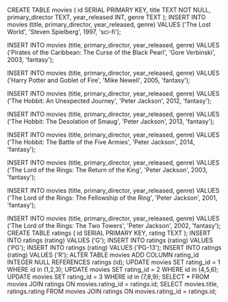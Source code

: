 CREATE TABLE movies (
  id               SERIAL PRIMARY KEY,
  title            TEXT NOT NULL,
  primary_director TEXT,
  year_released    INT,
  genre            TEXT
);
INSERT INTO movies (title,  primary_director, year_released, genre)
VALUES ('The Lost World', 'Steven Spielberg', 1997, 'sci-fi');

INSERT INTO movies (title,  primary_director, year_released, genre)
VALUES ('Pirates of the Caribbean: The Curse of the Black Pearl', 'Gore Verbinski', 2003, 'fantasy');

INSERT INTO movies (title,  primary_director, year_released, genre)
VALUES ('Harry Potter and Goblet of Fire', 'Mike Newell', 2005, 'fantasy');

INSERT INTO movies (title,  primary_director, year_released, genre)
VALUES ('The Hobbit: An Unexpected Journey', 'Peter Jackson', 2012, 'fantasy');

INSERT INTO movies (title,  primary_director, year_released, genre)
VALUES ('The Hobbit: The Desolation of Smaug', 'Peter Jackson', 2013, 'fantasy');

INSERT INTO movies (title,  primary_director, year_released, genre)
VALUES ('The Hobbit: The Battle of the Five Armies', 'Peter Jackson', 2014, 'fantasy');

INSERT INTO movies (title,  primary_director, year_released, genre)
VALUES ('The Lord of the Rings: The Return of the King', 'Peter Jackson', 2003, 'fantasy');

INSERT INTO movies (title,  primary_director, year_released, genre)
VALUES ('The Lord of the Rings: The Fellowship of the Ring', 'Peter Jackson', 2001, 'fantasy');

INSERT INTO movies (title,  primary_director, year_released, genre)
VALUES ('The Lord of the Rings: The Two Towers', 'Peter Jackson', 2002, 'fantasy');
CREATE TABLE ratings (
  id SERIAL PRIMARY KEY,
  rating TEXT
);
INSERT INTO ratings (rating) VALUES ('G');
INSERT INTO ratings (rating) VALUES ('PG');
INSERT INTO ratings (rating) VALUES ('PG-13');
INSERT INTO ratings (rating) VALUES ('R');
ALTER TABLE movies ADD COLUMN rating_id INTEGER NULL REFERENCES ratings (id);
UPDATE movies SET rating_id = 1 WHERE id in (1,2,3);
UPDATE movies SET rating_id = 2 WHERE id in (4,5,6);
UPDATE movies SET rating_id = 3 WHERE id in (7,8,9);
SELECT *
FROM movies
JOIN ratings ON movies.rating_id = ratings.id;
SELECT movies.title, ratings.rating
FROM movies
JOIN ratings ON movies.rating_id = ratings.id;


































